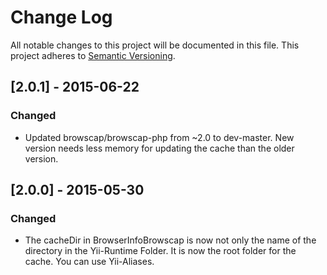 # Change Log
All notable changes to this project will be documented in this file.
This project adheres to [Semantic Versioning](http://semver.org/).

## [2.0.1] - 2015-06-22
### Changed
- Updated browscap/browscap-php from ~2.0 to dev-master. New version needs less memory for updating the cache than the older version. 

## [2.0.0] - 2015-05-30
### Changed
- The cacheDir in BrowserInfoBrowscap is now not only the name of the directory in the Yii-Runtime Folder. It is now the root folder for the cache. You can use Yii-Aliases.
